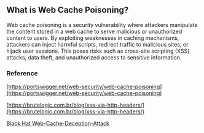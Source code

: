 ## **What is Web Cache Poisoning?** ##
Web cache poisoning is a security vulnerability where attackers manipulate the content stored in a web cache to serve malicious or unauthorized content to users. By exploiting weaknesses in caching mechanisms, attackers can inject harmful scripts, redirect traffic to malicious sites, or hijack user sessions. This poses risks such as cross-site scripting (XSS) attacks, data theft, and unauthorized access to sensitive information.

### **Reference** ###
[https://portswigger.net/web-security/web-cache-poisoning](https://portswigger.net/web-security/web-cache-poisoning)

[https://brutelogic.com.br/blog/xss-via-http-headers/](https://brutelogic.com.br/blog/xss-via-http-headers/)

[Black Hat Web-Cache-Deception-Attack](../../../attachments/Black_Hat_Web_Cache_Deception_Attack.pdf)

